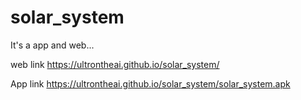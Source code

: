 # solar_system
It's a app and web...

web link  https://ultrontheai.github.io/solar_system/

App link https://ultrontheai.github.io/solar_system/solar_system.apk
